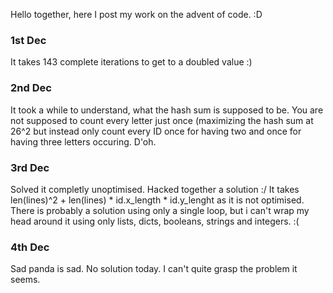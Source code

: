 Hello together, here I post my work on the advent of code. :D

### 1st Dec ###
It takes 143 complete iterations to get to a doubled value :)

### 2nd Dec ###
It took a while to understand, what the hash sum is supposed to be. You are not supposed to count every letter just once (maximizing the hash sum at 26^2 but instead only count every ID once for having two and once for having three letters occuring. D'oh.

### 3rd Dec ###
Solved it completly unoptimised. Hacked together a solution :/ It takes len(lines)^2 + len(lines) * id.x_length * id.y_lenght as it is not optimised. There is probably a solution using only a single loop, but i can't wrap my head around it using only lists, dicts, booleans, strings and integers. :(

### 4th Dec ###
Sad panda is sad. No solution today. I can't quite grasp the problem it seems.
